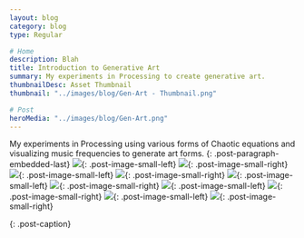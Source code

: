 ```yaml
---
layout: blog
category: blog
type: Regular

# Home
description: Blah
title: Introduction to Generative Art
summary: My experiments in Processing to create generative art.
thumbnailDesc: Asset Thumbnail
thumbnail: "../images/blog/Gen-Art - Thumbnail.png"

# Post
heroMedia: "../images/blog/Gen-Art.png"
---
```


My experiments in Processing using various forms of Chaotic equations and visualizing music frequencies to generate art forms.
{: .post-paragraph-embedded-last}
<img src="../images/blog/gen-art/gen-art-1-lqip.png" data-src="../images/blog/gen-art/gen-art-1.png" class="lazyload blur-up">{: .post-image-small-left}
<img src="../images/blog/gen-art/gen-art-2-lqip.png" data-src="../images/blog/gen-art/gen-art-2.png" class="lazyload blur-up">{: .post-image-small-right}
<img src="../images/blog/gen-art/gen-art-3-lqip.png" data-src="../images/blog/gen-art/gen-art-3.png" class="lazyload blur-up">{: .post-image-small-left}
<img src="../images/blog/gen-art/gen-art-4-lqip.png" data-src="../images/blog/gen-art/gen-art-4.png" class="lazyload blur-up">{: .post-image-small-right}
<img src="../images/blog/gen-art/gen-art-5-lqip.png" data-src="../images/blog/gen-art/gen-art-5.png" class="lazyload blur-up">{: .post-image-small-left}
<img src="../images/blog/gen-art/gen-art-6-lqip.png" data-src="../images/blog/gen-art/gen-art-6.png" class="lazyload blur-up">{: .post-image-small-right}
<img src="../images/blog/gen-art/gen-art-7-lqip.png" data-src="../images/blog/gen-art/gen-art-7.png" class="lazyload blur-up">{: .post-image-small-left}
<img src="../images/blog/gen-art/gen-art-8-lqip.png" data-src="../images/blog/gen-art/gen-art-8.png" class="lazyload blur-up">{: .post-image-small-right}
<img src="../images/blog/gen-art/gen-art-9-lqip.png" data-src="../images/blog/gen-art/gen-art-9.png" class="lazyload blur-up">{: .post-image-small-left}
<img src="../images/blog/gen-art/gen-art-10-lqip.png" data-src="../images/blog/gen-art/gen-art-10.png" class="lazyload blur-up">{: .post-image-small-right}

{: .post-caption}


